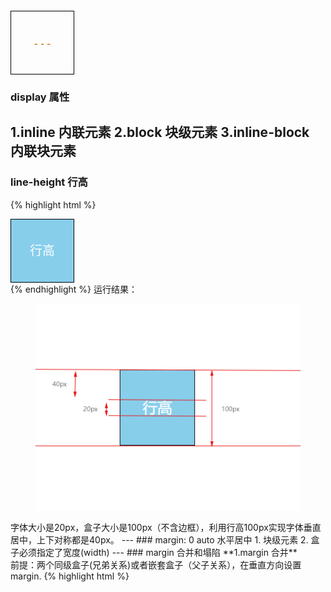 ```yaml
---
layout: post
title: "margin"
date: 2018-10-16
excerpt: "关于margin合并和塌陷相关知识点"
tags: [css, margin]
comments: false
cssNotes: true
feature: /assets/img/cssinfo/pinkgirl.jpg
---
```

### display 属性
1.inline 内联元素
2.block 块级元素
3.inline-block 内联块元素
---
### line-height 行高
{% highlight html %}
<!Doctype html>
<html lang="en">
<head>
	<meta charset="utf-8">
	<title>line-height</title>
	<style>
		div {
			width: 100px;
			height: 100px;
			background-color: skyblue;
			border: 1px solid black;
			line-height: 100px;
			text-align: center;
			color: white;
			font-size: 20px;
		}
	</style>
</head>
<body>
	<div>行高</div>
</body>
</html>
{% endhighlight %}
运行结果：
<figure>
  <a href="/assets/img/cssinfo/2018-10-16/line-height.png"><img src="/assets/img/cssinfo/2018-10-16/line-height.png"></a>
</figure>
字体大小是20px，盒子大小是100px（不含边框），利用行高100px实现字体垂直居中，上下对称都是40px。
---
### margin: 0 auto 水平居中
1. 块级元素
2. 盒子必须指定了宽度(width)
---
### margin 合并和塌陷
**1.margin 合并**<br/>
前提：两个同级盒子(兄弟关系)或者嵌套盒子（父子关系），在垂直方向设置margin.
{% highlight html %}
<!Doctype html>
<html lang="en">
<head>
	<meta charset="utf-8">
	<title>margin合并</title>
	<style>
		div {
			width: 100px;
			height: 100px;
		}

		.box1 {
			background-color: skyblue;
			margin-bottom: 50px;
		}

		.box2 {
			background-color: tomato;
			margin-top: 100px;
		}
	</style>
</head>
<body>
	<div class="box1"></div>
	<div class="box2"></div>
</body>
</html>
{% endhighlight %}
运行结果:
<figure>
  <a href="/assets/img/cssinfo/2018-10-16/margincombine.png"><img src="/assets/img/cssinfo/2018-10-16/margincombine.png"></a>
</figure>
box1盒子margin-bottom：50px，box2盒子marigin-top：100px，按照平常的想法，应该是150px，然而发生margin合并现象，取最大的值，两个盒子距离为100px。<br/>
**2.margin 塌陷**<br/>
前提：嵌套盒子（父子关系），在垂直方向设置margin-top
{% highlight html %}
<!Doctype html>
<html lang="en">
<head>
	<meta charest="utf-8">
	<title>margin塌陷</title>
	<style>
		* {
			padding: 0px;
			margin: 0px;
		}

		.wrapper {
			width: 300px;
			height: 300px;
			background-color: skyblue;
			margin-left: 200px;
		}
		
		.box {
			width: 100px;
			height: 100px;
			background-color: tomato;
			margin-top: 100px;
		}
	</style>
</head>
<body>
	<div class="wrapper">
		<div class="box"></div>
	</div>
</body>
</html>
{% endhighlight %}
运行结果：
<figure>
  <a href="/assets/img/cssinfo/2018-10-16/margincollapse.png"><img src="/assets/img/cssinfo/2018-10-16/margincollapse.png"></a>
</figure>
box设置了margin-top，但是box并没有在wrapper盒子中下移100px，反而wrapper整个盒子下移了100px，这时候发生了margin塌陷，如果设置wrapper的margin-top（不大于100px），盒子位置不变，同时发生margin合并。
* **margin塌陷的解决办法：**
> 1.父级设置border-top属性<br/>
> 2.父级设置padding-top属性<br/>
> 3.父级设置overflow:hideen、display:inline-block、position:absolute/fixed、float属性<br/>
> 前两种不建议使用，后面一种触发BFC（块级格式上下文），改变父级渲染模式。<br/>
> > BFC(Block formatting context) 直译为"块级格式化上下文"。它是一个独立的渲染区域，只有Block-level box参与， 它规定了内部的块级元素如何布局，并且与这个区域外部毫不相干。






